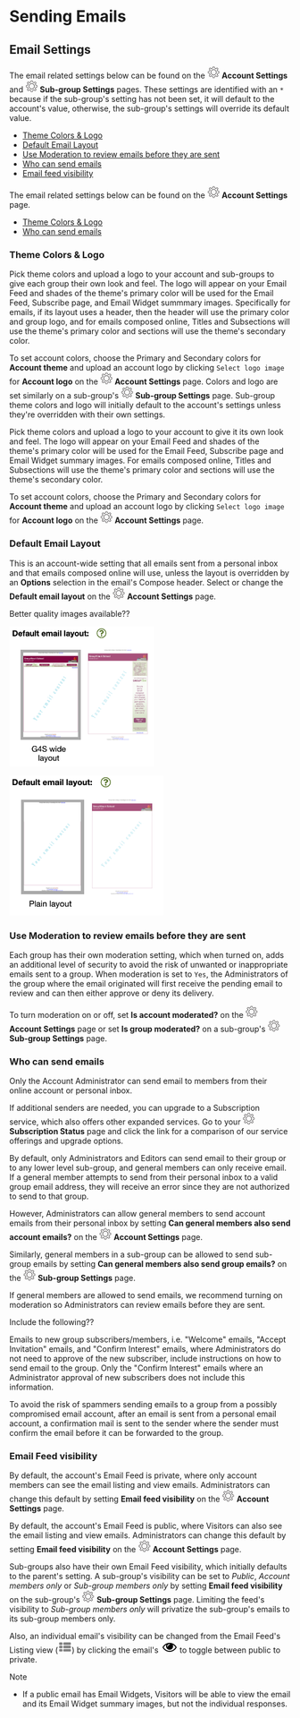 # Sending Emails

<span id="gv-3send-4sendsetting"></span>
## Email Settings

<span class="sub g4s">

The email related settings below can be found on the <img src="/docimages/transparent-gear-icon.png" height="22"> **Account Settings** and <img src="/docimages/transparent-gear-icon.png" height="22"> 
**Sub-group Settings** pages.  These settings are identified with an `*` because if the sub-group's setting has not been set, it will default to the account's value, otherwise, the sub-group's settings will override its default value.
     
* [Theme Colors & Logo](/3-send/4-sendSettings.md?[LINK-QARGS-DOC]#gv-2members-4sendsettings-theme-colors)
* [Default Email Layout](/3-send/4-sendSettings.md?[LINK-QARGS-DOC]#gv-2members-4sendsettings-default-email-layout)
* [Use Moderation to review emails before they are sent](/3-send/4-sendSettings.md?[LINK-QARGS-DOC]#gv-2members-4sendsettings-use-moderation)
* [Who can send emails](/3-send/4-sendSettings.md?[LINK-QARGS-DOC]#gv-2members-4sendsettings-who-can)     
* [Email feed visibility](/3-send/4-sendSettings.md?[LINK-QARGS-DOC]#gv-2members-4sendsettings-email-feed-visibility)

</span> <!-- sub g4s -->

<span class="free">

The email related settings below can be found on the <img src="/docimages/transparent-gear-icon.png" height="22"> **Account Settings** page.

* [Theme Colors & Logo](/3-send/4-sendSettings.md?[LINK-QARGS-DOC]#gv-2members-4sendsettings-theme-colors)
* [Who can send emails](/3-send/4-sendSettings.md?[LINK-QARGS-DOC]#gv-2members-4sendsettings-who-can)     

</span> <!-- free -->

<span id="gv-2members-4sendsettings-theme-colors"></span>
### Theme Colors & Logo
     
<span class="sub g4s">
     
Pick theme colors and upload a logo to your account and sub-groups to give each group their own look and feel.  The logo will appear on your Email Feed and shades of the theme's primary color will be used for the Email Feed, Subscribe page, and Email Widget summmary images.
Specifically for emails, if its layout uses a header, then the header
will use the primary color and group logo, and for emails composed online, Titles and Subsections
will use the theme's primary color and sections will use the theme's secondary color.

To set account colors, choose the Primary and Secondary colors for **Account theme** and upload an account logo by clicking `Select logo image` for **Account logo** on the <img src="/docimages/transparent-gear-icon.png" height="22"> **Account Settings** page.  Colors and logo are set similarly on a sub-group's <img src="/docimages/transparent-gear-icon.png" height="22"> **Sub-group Settings** page.  Sub-group theme colors and logo will initially default to the account's settings unless they're overridden with their own settings.

</span> <!-- sub g4s -->

<span class="free">
     
Pick theme colors and upload a logo to your account to give it its own look and feel.  The logo will appear on your Email Feed and shades of the theme's primary color will be used for the Email Feed, Subscribe page and Email Widget summary images.  For emails composed online, Titles and Subsections will use the theme's primary color and sections will use the theme's secondary color.

To set account colors, choose the Primary and Secondary colors for **Account theme** and upload an account logo by clicking `Select logo image` for **Account logo** on the <img src="/docimages/transparent-gear-icon.png" height="22"> **Account Settings** page. 

</span> <!-- free -->

<span class="sub g4s">

<span id="gv-2members-4sendsettings-default-email-layout"></span>
### Default Email Layout

This is an account-wide setting that all emails sent from a personal inbox and that emails composed online will use,
unless the layout is overridden by an **Options** selection in the email's Compose header.  Select or change the **Default email layout** on the <img src="/docimages/transparent-gear-icon.png" height="22"> **Account Settings** page.  

</span> <!-- sub g4s -->

<span class="todo">

Better quality images available??
     
</span> <!-- todo -->

<span class="g4s">
     
<img src="/docimages/TEMP-G4S-layout-options.png" height="250">

</span> <!-- g4s -->

<span class="sub">
     
<img src="/docimages/TEMP-Sub-layout-options.png" height="250">     
     
</span> <!-- sub -->

<span class="sub g4s">

<span id="gv-2members-4sendsettings-use-moderation"></span>
### Use Moderation to review emails before they are sent

Each group has their own moderation setting, which when turned on, adds an additional level of security to avoid the risk
of unwanted or inappropriate emails sent to a group.  When moderation is set to `Yes`, the Administrators of the group where the email originated will
first receive the pending email to review and can then either approve or deny its delivery.  

To turn moderation on or off, set **Is account moderated?** on the <img src="/docimages/transparent-gear-icon.png" height="22"> **Account Settings** page or set **Is group moderated?** on a sub-group's <img src="/docimages/transparent-gear-icon.png" height="22"> **Sub-group Settings**
page.

</span> <!-- sub g4s -->

<span id="gv-2members-4sendsettings-who-can"></span>
### Who can send emails

<span class="free">

Only the Account Administrator can send email to members from their online account or personal inbox.

If additional senders are needed, you can upgrade to a Subscription service, which also offers other expanded services.
Go to your <img src="/docimages/transparent-gear-icon.png" height="22"> **Subscription Status** page and click 
the link for a comparison of our service offerings and upgrade options.

</span> <!-- free -->

<span class="sub g4s">

By default, only Administrators and Editors can send email to their
group or to any lower level sub-group, and general members can only receive email.
If a general member attempts to send from their personal inbox
to a valid group email address, they will receive an error since they
are not authorized to send to that group.

However, Administrators can allow general members to send account emails from their 
personal inbox by setting **Can general members also send account emails?** 
on the <img src="/docimages/transparent-gear-icon.png" height="22"> **Account Settings** page.  

Similarly, general members in a sub-group can be allowed to send sub-group emails by setting 
**Can general members also send group emails?** on the <img src="/docimages/transparent-gear-icon.png" height="22"> **Sub-group Settings** page.

If general members are allowed to send emails, we recommend turning on moderation so Administrators can review emails before they are sent.

</span> <!-- sub g4s -->

<span class="todo">

Include the following??
     
Emails to new group subscribers/members, i.e. "Welcome" emails, "Accept
Invitation" emails, and "Confirm Interest" emails, where Administrators
do not need to approve of the new subscriber, include instructions on
how to send email to the group.
Only the "Confirm Interest" emails where an Administrator approval of
new subscribers does not include this information.  
     
To avoid the risk of spammers sending emails to a group from a possibly
compromised email account, after an email is sent from a personal
email account, a confirmation mail is sent to the sender where the sender must
confirm the email before it can be forwarded to the group.

</span>

<span class="sub g4s">
     
<span id="gv-2members-4sendsettings-email-feed-visibility"></span>
### Email Feed visibility

</span> <!-- sub g4s -->

<span class="g4s">
     
By default, the account's Email Feed is private, where only account members can see the email listing and view emails.  Administrators can change this default by setting **Email feed visibility** on the <img src="/docimages/transparent-gear-icon.png" height="22"> **Account Settings** page.    

</span> <!-- g4s -->

<span class="sub ">

By default, the account's Email Feed is public, where Visitors can also see the email listing and view emails.  Administrators can change this default by setting **Email feed visibility** on the <img src="/docimages/transparent-gear-icon.png" height="22"> **Account Settings** page.   

</span> <!-- sub -->

<span class="sub g4s">

Sub-groups also have their own Email Feed visibility, which initially defaults to the parent's setting.  A sub-group's visibility can be set to *Public*, 
*Account members only* or *Sub-group members only* by setting **Email feed visibility** on the sub-group's <img src="/docimages/transparent-gear-icon.png" height="22"> **Sub-group 
Settings** page.  Limiting the feed's visibility to *Sub-group members only* will privatize the sub-group's emails to its sub-group members only.

Also, an individual email's visibility can be changed from the Email Feed's Listing view (<img src="/docimages/listing-view-icon.png" height="22">) by clicking the email's <img src="/docimages/public-private-eye-icon.png" height="22"> to toggle between public to private.

Note

* If a public email has Email Widgets, Visitors will be able to view the email and its Email Widget summary images, but not the individual responses.

</span> <!-- sub g4s -->

